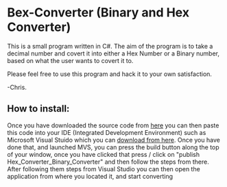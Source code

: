 # Bex-Converter (Binary and Hex Converter)
This is a small program written in C#. The aim of the program is to take a decimal number and covert it into either a Hex Number or a Binary number, based on what the user wants to covert it to.

Please feel free to use this program and hack it to your own satisfaction. 

-Chris.

<h2>
How to install:
</h2>
<p>Once you have downloaded the source code from <a href=https://github.com/chris065/Bex-Converter/releases>here</a> you can then paste this code into your IDE (Integrated Development Environment) such as Microsoft Visual Stuido which you can <a href=https://beta.visualstudio.com/>download from here</a>. Once you have done that, and launched MVS, you can press the build button along the top of your window, once you have clicked that press / click on "publish Hex_Converter_Binary_Converter" and then follow the steps from there. After following them steps from Visual Studio you can then open the application from where you located it, and start converting</p>

